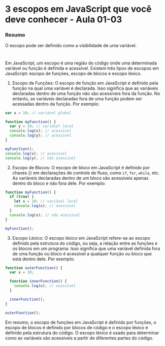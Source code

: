 <!--
Antes de publicar a issue, lembre-se de clicar na aba "Preview", para visualizar se a formatação está correta =)
-->

<!-- Escreva/insira as imagens após essa linha -->

# 3 escopos em JavaScript que você deve conhecer - Aula 01-03

### Resumo

O escopo pode ser definido como a visibilidade de uma variável.

# 

Em JavaScript, um escopo é uma região do código onde uma determinada variável ou função é definida e acessível. Existem três tipos de escopos em JavaScript: escopo de funções, escopo de blocos e escopo léxico.

1. Escopo de Funções:
   O escopo de função em JavaScript é definido pela função na qual uma variável é declarada. Isso significa que as variáveis ​​declaradas dentro de uma função não são acessíveis fora da função. No entanto, as variáveis ​​declaradas fora de uma função podem ser acessadas dentro da função. Por exemplo:

```javascript
var x = 10; // variável global

function myFunction() {
  var y = 20; // variável local
  console.log(x); // acessível
  console.log(y); // acessível
}

myFunction();
console.log(x); // acessível
console.log(y); // não acessível
```

2. Escopo de Blocos:
   O escopo de bloco em JavaScript é definido por chaves {} em declarações de controle de fluxo, como `if`, `for`, `while`, etc. As variáveis ​​declaradas dentro de um bloco são acessíveis apenas dentro do bloco e não fora dele. Por exemplo:

```javascript
function myFunction() {
  if (true) {
    let x = 10; // variável local
    console.log(x); // acessível
  }
  console.log(x); // não acessível
}

myFunction();
```

3. Escopo Léxico:
   O escopo léxico em JavaScript refere-se ao escopo definido pela estrutura do código, ou seja, a relação entre as funções e os blocos em um programa. Isso significa que uma variável definida fora de uma função ou bloco é acessível a qualquer função ou bloco que está dentro dele. Por exemplo:

```javascript
function outerFunction() {
  var x = 10;

  function innerFunction() {
    console.log(x); // acessível
  }

  innerFunction();
}

outerFunction();
```

Em resumo, o escopo de funções em JavaScript é definido por funções, o escopo de blocos é definido por blocos de código e o escopo léxico é definido pela estrutura do código. O escopo léxico é usado para determinar como as variáveis são acessíveis a partir de diferentes partes do código.
